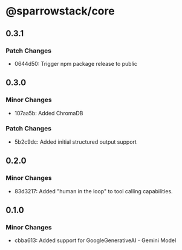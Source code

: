 # @sparrowstack/core

## 0.3.1

### Patch Changes

- 0644d50: Trigger npm package release to public

## 0.3.0

### Minor Changes

- 107aa5b: Added ChromaDB

### Patch Changes

- 5b2c9dc: Added initial structured output support

## 0.2.0

### Minor Changes

- 83d3217: Added "human in the loop" to tool calling capabilities.

## 0.1.0

### Minor Changes

- cbba613: Added support for GoogleGenerativeAI - Gemini Model
